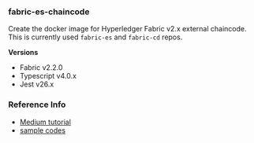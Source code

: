 ### fabric-es-chaincode

Create the docker image for Hyperledger Fabric v2.x external chaincode. This is currently 
used `fabric-es` and `fabric-cd` repos. 

**Versions**  

- Fabric v2.2.0
- Typescript v4.0.x
- Jest v26.x

### Reference Info
- [Medium tutorial](https://medium.com/swlh/how-to-implement-hyperledger-fabric-external-chaincodes-within-a-kubernetes-cluster-fd01d7544523)
- [sample codes](https://github.com/vanitas92/fabric-external-chaincodes)
